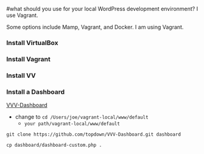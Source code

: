 #what should you use for your local WordPress development environment?  I use Vagrant.

Some options include Mamp, Vagrant, and Docker.  I am using Vagrant.

### Install VirtualBox

### Install Vagrant

### Install VV

### Install a Dashboard
[VVV-Dashboard](https://github.com/topdown/VVV-Dashboard)


* change to `cd /Users/joe/vagrant-local/www/default`
  * `your path/vagrant-local/www/default`

`git clone https://github.com/topdown/VVV-Dashboard.git dashboard`

`cp dashboard/dashboard-custom.php .`
